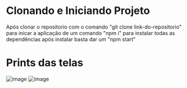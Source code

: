 # Clonando e Iniciando Projeto
Após clonar o repositorio com o comando "git clone link-do-repositorio" para inicar a aplicação de um comando "npm i" para instalar todas as dependências após instalar basta dar um "npm start"

# Prints das telas
![image](https://github.com/IgorPCampos/Pokedex-React/assets/106407439/6234574f-ba58-410b-876e-9d2d9dc5ab8b)
![image](https://github.com/IgorPCampos/Pokedex-React/assets/106407439/4cb11ff5-c1ff-45b3-942e-086f5421fd9a)
